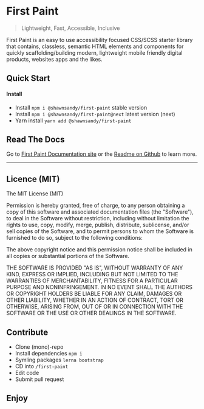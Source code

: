 # First Paint

> Lightweight, Fast, Accessible, Inclusive

First Paint is an easy to use accessibility focused CSS/SCSS starter library that contains, classless, semantic HTML elements and components for quickly scaffolding/building modern, lightweight mobile friendly digital products, websites apps and the likes.

## Quick Start

#### Install

- Install `npm i @shawnsandy/first-paint` stable version
- Install `npm i @shawnsandy/first-paint@next` latest version (next)
- Yarn install `yarn add @shawnsandy/first-paint`

## Read The Docs

Go to [First Paint Documentation site](https://first-paint.netlify.app) or the [Readme on Github](/www/README.md) to learn more.

---------
## Licence (MIT)

The MIT License (MIT)

Permission is hereby granted, free of charge, to any person obtaining a copy of this software and associated documentation files (the "Software"), to deal in the Software without restriction, including without limitation the rights to use, copy, modify, merge, publish, distribute, sublicense, and/or sell copies of the Software, and to permit persons to whom the Software is furnished to do so, subject to the following conditions:

The above copyright notice and this permission notice shall be included in all copies or substantial portions of the Software.

THE SOFTWARE IS PROVIDED "AS IS", WITHOUT WARRANTY OF ANY KIND, EXPRESS OR IMPLIED, INCLUDING BUT NOT LIMITED TO THE WARRANTIES OF MERCHANTABILITY, FITNESS FOR A PARTICULAR PURPOSE AND NONINFRINGEMENT. IN NO EVENT SHALL THE AUTHORS OR COPYRIGHT HOLDERS BE LIABLE FOR ANY CLAIM, DAMAGES OR OTHER LIABILITY, WHETHER IN AN ACTION OF CONTRACT, TORT OR OTHERWISE, ARISING FROM, OUT OF OR IN CONNECTION WITH THE SOFTWARE OR THE USE OR OTHER DEALINGS IN THE SOFTWARE.

## Contribute

- Clone (mono)-repo
- Install dependencies `npm i`
- Symling packages `lerna bootstrap`
- CD into `/first-paint`
- Edit code
- Submit pull request

## Enjoy


